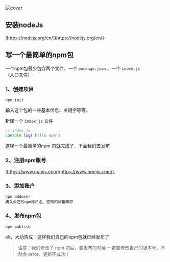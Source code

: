 ![cover](https://user-images.githubusercontent.com/33691840/121772414-da74d980-cba7-11eb-8f2f-b09cb90a2136.jpg)
## 安装nodeJs 
[https://nodejs.org/en/](https://nodejs.org/en/)

## 写一个最简单的npm包
一个npm包最少包含两个文件，一个 `package.json` 、一个 `index.js` （入口文件）
### 1、创建项目
```shell
npm init
```
输入这个包的一些基本信息、关键字等等。

新建一个 `index.js` 文件
```javascript
// index.js
console.log('hello npm')
```
这样一个最简单的npm 包就完成了、下面我们去发布
### 2、注册npm账号
[https://www.npmjs.com](https://www.npmjs.com/) 

### 3、添加账户 
```shell
npm adduser 
填入自己的npm账户名、密码和邮箱即可
```

### 4、发布npm包
```shell
npm publish
```
ok，大功告成！这样我们自己的npm包就已经发布了
> 注意：我们修改了 npm 包后，要发布的时候 一定要修改自己的版本号，不然会 error，更新不成功！
